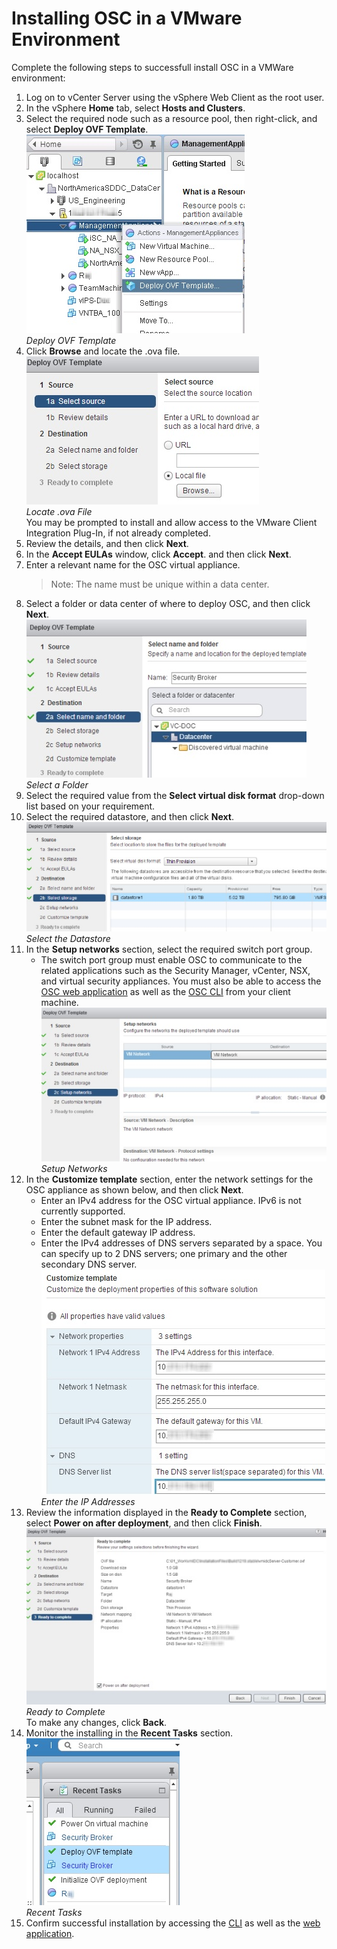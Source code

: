 # Installing OSC in a VMware Environment
Complete the following steps to successfull install OSC in a VMWare environment:

1. Log on to vCenter Server using the vSphere Web Client as the root user.
2. In the vSphere **Home** tab, select **Hosts and Clusters**.
3. Select the required node such as a resource pool, then right-click, and select **Deploy OVF Template**.  
![](images/vmware_deploy_ovf_template.jpg)  
*Deploy OVF Template*
4. Click **Browse** and locate the .ova file.  
![](images/vmware_locate_ova.jpg)  
*Locate .ova File*  
You may be prompted to install and allow access to the VMware Client Integration Plug-In, if not already completed.
5. Review the details, and then click **Next**.
6. In the **Accept EULAs** window, click **Accept**. and then click **Next**.
7. Enter a relevant name for the OSC virtual appliance.
	>Note: The name must be unique within a data center.
8. Select a folder or data center of where to deploy OSC, and then click **Next**.  
![](images/vmware_select_folder.jpg)  
*Select a Folder*
9. Select the required value from the **Select virtual disk format** drop-down list based on your requirement.
10. Select the required datastore, and then click **Next**.  
![](images/vmware_select_datastore.jpg)  
*Select the Datastore*
11. In the **Setup networks** section, select the required switch port group.
	* The switch port group must enable OSC to communicate to the related applications such as the Security Manager, vCenter, NSX, and virtual security appliances. You must also be able to access the [OSC web application](/gettingstarted/accessing.md#user-content-accessing-the-osc-web-application) as well as the [OSC CLI](/gettingstarted/accessing.md#user-content-accessing-osc-through-cli) from your client machine.  
![](images/vmware_setup_networks.jpg)  
*Setup Networks*
12. In the **Customize template** section, enter the network settings for the OSC appliance as shown below, and then click **Next**.
	* Enter an IPv4 address for the OSC virtual appliance. IPv6 is not currently supported.
	* Enter the subnet mask for the IP address.
	* Enter the default gateway IP address.
	* Enter the IPv4 addresses of DNS servers separated by a space. You can specify up to 2 DNS servers; one primary and the other secondary DNS server.  
![](images/vmware_enter_ip.jpg)  
*Enter the IP Addresses*
13. Review the information displayed in the **Ready to Complete** section, select **Power on after deployment**, and then click **Finish**.  
![](images/vmware_ready_to_complete.jpg)  
*Ready to Complete*  
To make any changes, click **Back**.
14. Monitor the installing in the **Recent Tasks** section.  
![](images/vmware_recent_tasks.jpg)  
*Recent Tasks*
15. Confirm successful installation by accessing the [CLI](/gettingstarted/accessing.md#user-content-accessing-osc-through-cli) as well as the [web application](/gettingstarted/accessing.md#user-content-accessing-the-osc-web-application).
